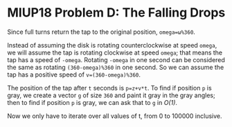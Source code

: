 # MIUP18 Problem D: The Falling Drops

Since full turns return the tap to the original position, `omega=ω%360`.

Instead of assuming the disk is rotating counterclockwise at speed `omega`, we will assume the tap is rotating clockwise at speed `omega`; that means the tap has a speed of `-omega`. Rotating `-omega` in one second can be considered the same as rotating `(360-omega)%360` in one second. So we can assume the tap has a positive speed of `v=(360-omega)%360`.

The position of the tap after `t` seconds is `p=z+v*t`. To find if position `p` is gray, we create a vector `g` of size `360` and paint it gray in the gray angles; then to find if position `p` is gray, we can ask that to `g` in *O(1)*.

Now we only have to iterate over all values of t, from 0 to 100000 inclusive.
